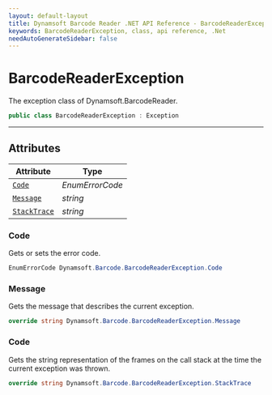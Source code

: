 ```yaml
---
layout: default-layout
title: Dynamsoft Barcode Reader .NET API Reference - BarcodeReaderException Class
keywords: BarcodeReaderException, class, api reference, .Net
needAutoGenerateSidebar: false
---
```



# BarcodeReaderException
The exception class of Dynamsoft.BarcodeReader.

```C#
public class BarcodeReaderException : Exception
```  

---

## Attributes
  
| Attribute | Type |
|---------- | ----------- | 
| [`Code`](#code) | *EnumErrorCode* |
| [`Message`](#message) | *string* | 
| [`StackTrace`](#stacktrace) | *string* |
  
  
### Code
Gets or sets the error code. 

```C#
EnumErrorCode Dynamsoft.Barcode.BarcodeReaderException.Code
```  

### Message
Gets the message that describes the current exception. 

```C#
override string Dynamsoft.Barcode.BarcodeReaderException.Message
```  

### Code
Gets the string representation of the frames on the call stack at the time the current exception was thrown. 

```C#
override string Dynamsoft.Barcode.BarcodeReaderException.StackTrace
```  

